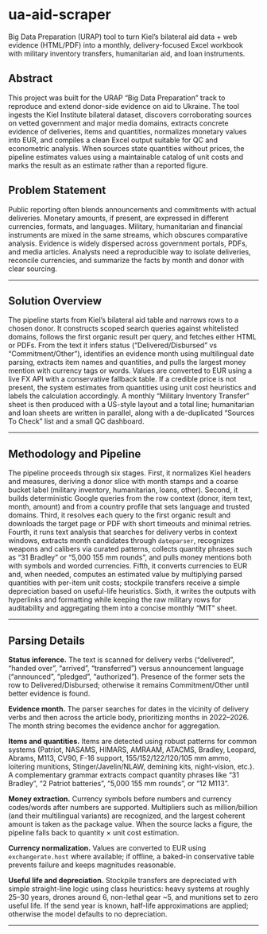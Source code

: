 # ua-aid-scraper
Big Data Preparation (URAP) tool to turn Kiel’s bilateral aid data + web evidence (HTML/PDF) into a monthly, delivery-focused Excel workbook with military inventory transfers, humanitarian aid, and loan instruments.

## Abstract

This project was built for the URAP “Big Data Preparation” track to reproduce and extend donor-side evidence on aid to Ukraine. The tool ingests the Kiel Institute bilateral dataset, discovers corroborating sources on vetted government and major media domains, extracts concrete evidence of deliveries, items and quantities, normalizes monetary values into EUR, and compiles a clean Excel output suitable for QC and econometric analysis. When sources state quantities without prices, the pipeline estimates values using a maintainable catalog of unit costs and marks the result as an estimate rather than a reported figure.

## Problem Statement

Public reporting often blends announcements and commitments with actual deliveries. Monetary amounts, if present, are expressed in different currencies, formats, and languages. Military, humanitarian and financial instruments are mixed in the same streams, which obscures comparative analysis. Evidence is widely dispersed across government portals, PDFs, and media articles. Analysts need a reproducible way to isolate deliveries, reconcile currencies, and summarize the facts by month and donor with clear sourcing.

---

## Solution Overview

The pipeline starts from Kiel’s bilateral aid table and narrows rows to a chosen donor. It constructs scoped search queries against whitelisted domains, follows the first organic result per query, and fetches either HTML or PDFs. From the text it infers status (“Delivered/Disbursed” vs “Commitment/Other”), identifies an evidence month using multilingual date parsing, extracts item names and quantities, and pulls the largest money mention with currency tags or words. Values are converted to EUR using a live FX API with a conservative fallback table. If a credible price is not present, the system estimates from quantities using unit cost heuristics and labels the calculation accordingly. A monthly “Military Inventory Transfer” sheet is then produced with a US-style layout and a total line; humanitarian and loan sheets are written in parallel, along with a de-duplicated “Sources To Check” list and a small QC dashboard.

---

## Methodology and Pipeline

The pipeline proceeds through six stages. First, it normalizes Kiel headers and measures, deriving a donor slice with month stamps and a coarse bucket label (military inventory, humanitarian, loans, other). Second, it builds deterministic Google queries from the row context (donor, item text, month, amount) and from a country profile that sets language and trusted domains. Third, it resolves each query to the first organic result and downloads the target page or PDF with short timeouts and minimal retries. Fourth, it runs text analysis that searches for delivery verbs in context windows, extracts month candidates through `dateparser`, recognizes weapons and calibers via curated patterns, collects quantity phrases such as “31 Bradley” or “5,000 155 mm rounds”, and pulls money mentions both with symbols and worded currencies. Fifth, it converts currencies to EUR and, when needed, computes an estimated value by multiplying parsed quantities with per-item unit costs; stockpile transfers receive a simple depreciation based on useful-life heuristics. Sixth, it writes the outputs with hyperlinks and formatting while keeping the raw military rows for auditability and aggregating them into a concise monthly “MIT” sheet.

---

## Parsing Details

**Status inference.** The text is scanned for delivery verbs (“delivered”, “handed over”, “arrived”, “transferred”) versus announcement language (“announced”, “pledged”, “authorized”). Presence of the former sets the row to Delivered/Disbursed; otherwise it remains Commitment/Other until better evidence is found.

**Evidence month.** The parser searches for dates in the vicinity of delivery verbs and then across the article body, prioritizing months in 2022–2026. The month string becomes the evidence anchor for aggregation.

**Items and quantities.** Items are detected using robust patterns for common systems (Patriot, NASAMS, HIMARS, AMRAAM, ATACMS, Bradley, Leopard, Abrams, M113, CV90, F-16 support, 155/152/122/120/105 mm ammo, loitering munitions, Stinger/Javelin/NLAW, demining kits, night-vision, etc.). A complementary grammar extracts compact quantity phrases like “31 Bradley”, “2 Patriot batteries”, “5,000 155 mm rounds”, or “12 M113”.

**Money extraction.** Currency symbols before numbers and currency codes/words after numbers are supported. Multipliers such as million/billion (and their multilingual variants) are recognized, and the largest coherent amount is taken as the package value. When the source lacks a figure, the pipeline falls back to quantity × unit cost estimation.

**Currency normalization.** Values are converted to EUR using `exchangerate.host` where available; if offline, a baked-in conservative table prevents failure and keeps magnitudes reasonable.

**Useful life and depreciation.** Stockpile transfers are depreciated with simple straight-line logic using class heuristics: heavy systems at roughly 25–30 years, drones around 6, non-lethal gear ~5, and munitions set to zero useful life. If the send year is known, half-life approximations are applied; otherwise the model defaults to no depreciation.

---
